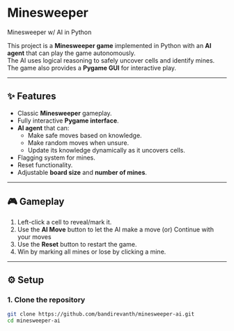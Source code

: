 # Minesweeper

Minesweeper w/ AI in Python

This project is a **Minesweeper game** implemented in Python with an **AI agent** that can play the game autonomously.  
The AI uses logical reasoning to safely uncover cells and identify mines. The game also provides a **Pygame GUI** for interactive play.

---

## ✨ Features

- Classic **Minesweeper** gameplay.
- Fully interactive **Pygame interface**.
- **AI agent** that can:
  - Make safe moves based on knowledge.
  - Make random moves when unsure.
  - Update its knowledge dynamically as it uncovers cells.
- Flagging system for mines.
- Reset functionality.
- Adjustable **board size** and **number of mines**.

---

## 🎮 Gameplay

1. Left-click a cell to reveal/mark it.
3. Use the **AI Move** button to let the AI make a move (or) Continue with your moves
4. Use the **Reset** button to restart the game.
5. Win by marking all mines or lose by clicking a mine.

---

## ⚙️ Setup

### 1. Clone the repository
```bash
git clone https://github.com/bandirevanth/minesweeper-ai.git
cd minesweeper-ai
